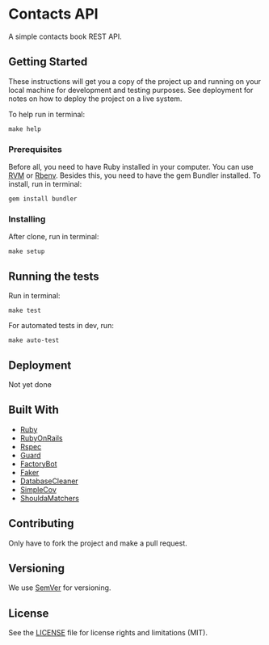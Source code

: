 # Contacts API

A simple contacts book REST API.

## Getting Started

These instructions will get you a copy of the project up and running on your local machine for development and testing purposes. See deployment for notes on how to deploy the project on a live system.

To help run in terminal:
```
make help
```

### Prerequisites

Before all, you need to have Ruby installed in your computer. You can use [RVM](https://rvm.io/rvm/install) or [Rbenv](https://github.com/rbenv/rbenv).
Besides this, you need to have the gem Bundler installed. To install, run in terminal:
```
gem install bundler
```

### Installing

After clone, run in terminal:
```
make setup
```

## Running the tests

Run in terminal:
```
make test
```

For automated tests in dev, run:
```
make auto-test
```

## Deployment

Not yet done

## Built With
* [Ruby](https://www.ruby-lang.org/)
* [RubyOnRails](http://rubyonrails.org/)
* [Rspec](http://rspec.info/)
* [Guard](https://github.com/guard/guard)
* [FactoryBot](https://github.com/thoughtbot/factory_bot_rails)
* [Faker](https://github.com/stympy/faker)
* [DatabaseCleaner](https://github.com/DatabaseCleaner/database_cleaner)
* [SimpleCov](https://github.com/colszowka/simplecov)
* [ShouldaMatchers](https://github.com/thoughtbot/shoulda-matchers)

## Contributing

Only have to fork the project and make a pull request.

## Versioning

We use [SemVer](http://semver.org/) for versioning.

## License

See the [LICENSE](LICENSE.md) file for license rights and limitations (MIT).

